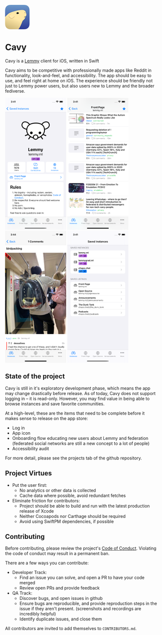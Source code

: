 ![app icon](./static/IconRounded_80.png)
# Cavy
Cavy is a [Lemmy](https://join.lemmy.ml) client for iOS, written in Swift

Cavy aims to be competitive with professionally made apps like Reddit in functionality, look-and-feel, and accessibility. The app should be easy to use, and feel right at home on iOS. The experience should be friendly not just to Lemmy power users, but also users new to Lemmy and the broader fediverse.

<img src="./static/Screenshot_Lemmyml.png" alt="site screen" width="200" />
<img src="./static/Screenshot_LemmyFrontPage.png" alt="post listing screen" width="200" />
<img src="./static/Screenshot_ImagePost.png" alt="image post screen" width="200" />
<img src="./static/Screenshot_SavedInstances.png" alt="saved instances screen" width="200" />

## State of the project

Cavy is still in it's exploratory development phase, which means the app may change drastically before release. As of today, Cavy does not support logging in – it is read-only. However, you may find value in being able to browse instances and save favorite communities.

At a high-level, these are the items that need to be complete before it makes sense to release on the app store:

* Log in
* App icon
* Onboarding flow educating new users about Lemmy and federation (federated social networks are still a new concept to a lot of people)
* Accessibility audit

For more detail, please see the projects tab of the github repository.

## Project Virtues

* Put the user first: 
  * No analytics or other data is collected
  * Cache data where possible, avoid redundant fetches
* Eliminate friction for contributors:
  * Project should be able to build and run with the latest production release of Xcode
  * Neither Cocoapods nor Carthage should be required
  * Avoid using SwiftPM dependencies, if possible

## Contributing

Before contributing, please review the project's [Code of Conduct](./CODE_OF_CONDUCT.md). Violating the code of conduct may result in a permanent ban.

There are a few ways you can contribute:

* Developer Track:
  * Find an issue you can solve, and open a PR to have your code merged
  * Review open PRs and provide feedback
* QA Track:
  * Discover bugs, and open issues in github
  * Ensure bugs are reproducible, and provide reproduction steps in the issue if they aren't present. (screenshots and recordings are incredibly helpful)
  * Identify duplicate issues, and close them

All contributors are invited to add themselves to `CONTRIBUTORS.md`.
